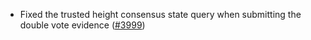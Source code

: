 - Fixed the trusted height consensus state query when submitting the double vote evidence
  ([\#3999](https://github.com/informalsystems/hermes/issues/3999))
